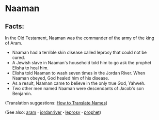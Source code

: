 # Naaman #

## Facts: ##

In the Old Testament, Naaman was the commander of the army of the king of Aram. 

* Naaman had a terrible skin disease called leprosy that could not be cured.
* A Jewish slave in Naaman's household told him to go ask the prophet Elisha to heal him.
* Elisha told Naaman to wash seven times in the Jordan River. When Naaman obeyed, God healed him of his disease.
* As a result, Naaman came to believe in the only true God, Yahweh.
* Two other men named Naaman were descendants of Jacob's son Benjamin.

(Translation suggestions: [How to Translate Names](https://git.door43.org/Door43/en-ta-translate-vol1/src/master/content/translate_names.md))

(See also: [aram](../other/aram.md) **·** [jordanriver](../other/jordanriver.md) **·** [leprosy](../other/leprosy.md) **·** [prophet](../kt/prophet.md))

